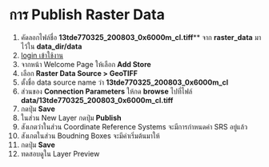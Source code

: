 
# การ Publish Raster Data

1. คัดลอกไฟล์ชื่อ **13tde770325_200803_0x6000m_cl.tiff**** จาก **raster_data** มาไว้ใน **data_dir/data**
2. [login เข้าใช้งาน](../../day1/login-admin-firsttime.md)
3. จากหน้า Welcome Page ให้เลือก **Add Store**
4. เลือก **Raster Data Source > GeoTIFF**
5. ตั้งชื่อ data source name ว่า **13tde770325_200803_0x6000m_cl**
6. ส่วนของ **Connection Parameters** ให้กด **browse** ไปที่ไฟล์ **data/13tde770325_200803_0x6000m_cl.tiff**
7. กดปุ่ม **Save**
8. ในส่วน New Layer กดปุ่ม **Publish**
9. สังเกตว่าในส่วน Coordinate Reference Systems จะมีการกำหนดค่า SRS อยู่แล้ว
10. สังเกตในส่วน Boudning Boxes จะมีค่าเริ่มต้นมาให้
11. กดปุ่ม **Save**
12. ทดสอบดูใน Layer Preview